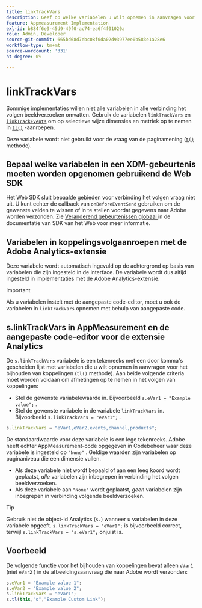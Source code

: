 ```yaml
---
title: linkTrackVars
description: Geef op welke variabelen u wilt opnemen in aanvragen voor het bijhouden van koppelingen.
feature: Appmeasurement Implementation
exl-id: b884f6e9-45d9-49f0-ac74-ea6f4f01020a
role: Admin, Developer
source-git-commit: 665bd68d7ebc08f0da02d93977ee0b583e1a28e6
workflow-type: tm+mt
source-wordcount: '331'
ht-degree: 0%

---
```


# linkTrackVars

Sommige implementaties willen niet alle variabelen in alle verbinding het volgen beeldverzoeken omvatten. Gebruik de variabelen `linkTrackVars` en [`linkTrackEvents`](linktrackevents.md) om op selectieve wijze dimensies en metriek op te nemen in [`tl()`](../functions/tl-method.md) -aanroepen.

Deze variabele wordt niet gebruikt voor de vraag van de paginamening ([`t()`](../functions/t-method.md) methode).

## Bepaal welke variabelen in een XDM-gebeurtenis moeten worden opgenomen gebruikend de Web SDK

Het Web SDK sluit bepaalde gebieden voor verbinding het volgen vraag niet uit. U kunt echter de callback van `onBeforeEventSend` gebruiken om de gewenste velden te wissen of in te stellen voordat gegevens naar Adobe worden verzonden. Zie [ Veranderend gebeurtenissen globaal ](https://experienceleague.adobe.com/docs/experience-platform/edge/fundamentals/tracking-events.html?lang=nl-NL#modifying-events-globally) in de documentatie van SDK van het Web voor meer informatie.

## Variabelen in koppelingsvolgaanroepen met de Adobe Analytics-extensie

Deze variabele wordt automatisch ingevuld op de achtergrond op basis van variabelen die zijn ingesteld in de interface. De variabele wordt dus altijd ingesteld in implementaties met de Adobe Analytics-extensie.

>[!IMPORTANT]
>
>Als u variabelen instelt met de aangepaste code-editor, moet u ook de variabelen in `linkTrackVars` opnemen met behulp van aangepaste code.

## s.linkTrackVars in AppMeasurement en de aangepaste code-editor voor de extensie Analytics

De `s.linkTrackVars` variabele is een tekenreeks met een door komma&#39;s gescheiden lijst met variabelen die u wilt opnemen in aanvragen voor het bijhouden van koppelingen (`tl()` methode). Aan beide volgende criteria moet worden voldaan om afmetingen op te nemen in het volgen van koppelingen:

* Stel de gewenste variabelewaarde in. Bijvoorbeeld `s.eVar1 = "Example value";` .
* Stel de gewenste variabele in de variabele `linkTrackVars` in. Bijvoorbeeld `s.linkTrackVars = "eVar1";` .

```js
s.linkTrackVars = "eVar1,eVar2,events,channel,products";
```

De standaardwaarde voor deze variabele is een lege tekenreeks. Adobe heeft echter AppMeasurement-code opgegeven in Codebeheer waar deze variabele is ingesteld op `"None"` . Geldige waarden zijn variabelen op paginaniveau die een dimensie vullen.

* Als deze variabele niet wordt bepaald of aan een leeg koord wordt geplaatst, *alle* variabelen zijn inbegrepen in verbinding het volgen beeldverzoeken.
* Als deze variabele aan `"None"` wordt geplaatst, *geen* variabelen zijn inbegrepen in verbinding volgende beeldverzoeken.

>[!TIP]
>
>Gebruik niet de object-id Analytics (`s.`) wanneer u variabelen in deze variabele opgeeft. `s.linkTrackVars = "eVar1";` is bijvoorbeeld correct, terwijl `s.linkTrackVars = "s.eVar1";` onjuist is.

## Voorbeeld

De volgende functie voor het bijhouden van koppelingen bevat alleen `eVar1` (niet `eVar2` ) in de afbeeldingsaanvraag die naar Adobe wordt verzonden:

```js
s.eVar1 = "Example value 1";
s.eVar2 = "Example value 2";
s.linkTrackVars = "eVar1";
s.tl(this,"o","Example Custom Link");
```
